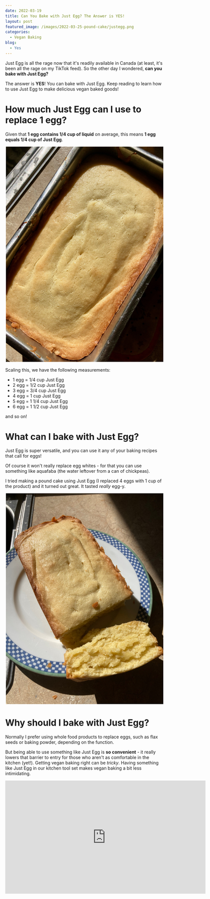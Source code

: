 ```yaml
---
date: 2022-03-19
title: Can You Bake with Just Egg? The Answer is YES!
layout: post
featured_image: /images/2022-03-25-pound-cake/justegg.png
categories:
  - Vegan Baking
blog:
  - Yes
---
```


Just Egg is all the rage now that it's readily available in Canada (at least, it's been all the rage on my TikTok feed). So the other day I wondered, **can you bake with Just Egg?**

The answer is **YES**! You can bake with Just Egg. Keep reading to learn how to use Just Egg to make delicious vegan baked goods!

# How much Just Egg can I use to replace 1 egg?

Given that **1 egg contains 1/4 cup of liquid** on average, this means **1 egg equals 1/4 cup of Just Egg**.
<p align="center">
<img src="/images/2022-03-25-pound-cake/IMG_4777.jpeg" width="500"
alt="Just Egg. Part of a post on How to use Just Egg in Baking.">
</p>

Scaling this, we have the following measurements:

<ul>
<li>1 egg = 1/4 cup Just Egg</li>
<li>2 egg = 1/2 cup Just Egg</li>
<li>3 egg = 3/4 cup Just Egg</li>
<li>4 egg = 1 cup Just Egg</li>
<li>5 egg = 1 1/4 cup Just Egg</li>
<li>6 egg = 1 1/2 cup Just Egg</li>
</ul>
and so on!

# What can I bake with Just Egg?

Just Egg is super versatile, and you can use it any of your baking recipes that call for eggs!

Of course it won't really replace egg whites - for that you can use something like aquafaba (the water leftover from a can of chickpeas).

I tried making a pound cake using Just Egg (I replaced 4 eggs with 1 cup of the product) and it turned out great. It tasted *really* egg-y.

<p align="center">
<img src="/images/2022-03-25-pound-cake/IMG_4789.jpeg" width="500"
alt="Just Egg.">
</p>

# Why should I bake with Just Egg?

Normally I prefer using whole food products to replace eggs, such as flax seeds or baking powder, depending on the function.

But being able to use something like Just Egg is **so convenient** - it really lowers that barrier to entry for those who aren't as comfortable in the kitchen (yet!). Getting vegan baking right can be *tricky*. Having something like Just Egg in our kitchen tool set makes vegan baking a bit less intimidating.

<p align="center">
<iframe width="636" height="358" src="https://www.youtube.com/embed/5pdJbbuJD3E" title="YouTube video player" frameborder="0" allow="accelerometer; autoplay; clipboard-write; encrypted-media; gyroscope; picture-in-picture" allowfullscreen></iframe>
</p>
